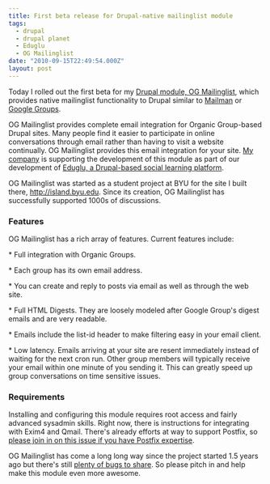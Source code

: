 ```yaml
---
title: First beta release for Drupal-native mailinglist module
tags:
  - drupal
  - drupal planet
  - Eduglu
  - OG Mailinglist
date: "2010-09-15T22:49:54.000Z"
layout: post
---
```


Today I rolled out the first beta for my [Drupal module, OG Mailinglist][0], which provides native mailinglist functionality to Drupal similar to [Mailman][1] or [Google Groups][2].  

  

OG Mailinglist provides complete email integration for Organic Group-based Drupal sites. Many people find it easier to participate in online conversations through email rather than having to visit a website continually. OG Mailinglist provides this email integration for your site. [My company][3] is supporting the development of this module as part of our development of [Eduglu, a Drupal-based social learning platform][3].  

  

OG Mailinglist was started as a student project at BYU for the site I built there, http://island.byu.edu. Since its creation, OG Mailinglist has successfully supported 1000s of discussions.  

  


### Features  

OG Mailinglist has a rich array of features. Current features include:  

  

\* Full integration with Organic Groups.  

\* Each group has its own email address.  

\* You can create and reply to posts via email as well as through the web site.  

\* Full HTML Digests. They are loosely modeled after Google Group's digest emails and are very readable.  

\* Emails include the list-id header to make filtering easy in your email client.  

\* Low latency. Emails arriving at your site are resent immediately instead of waiting for the next cron run. Other group members will typically receive your email within one minute of you sending it. This can greatly speed up group conversations on time sensitive issues.   

  


### Requirements  

Installing and configuring this module requires root access and fairly advanced sysadmin skills. Right now, there is instructions for integrating with Exim4 and Qmail. There's already efforts at way to support Postfix, so [please join in on this issue if you have Postfix expertise][4].  

  

OG Mailinglist has come a long long way since the project started 1.5 years ago but there's still [plenty of bugs to share][5]. So please pitch in and help make this module even more awesome.

[0]: http://drupal.org/project/og_mailinglist
[1]: http://www.gnu.org/software/mailman/index.html
[2]: http://groups.google.com
[3]: http://eduglu.com
[4]: http://drupal.org/node/771704
[5]: http://drupal.org/project/issues/og_mailinglist